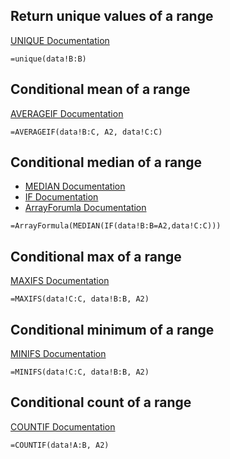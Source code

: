 ## Return unique values of a range
[UNIQUE Documentation](https://support.google.com/docs/answer/10522653?hl=en)

`=unique(data!B:B)`

## Conditional mean of a range
[AVERAGEIF Documentation](https://support.google.com/docs/answer/3256529?hl=en&ref_topic=3105600)

`=AVERAGEIF(data!B:C, A2, data!C:C)`

## Conditional median of a range
* [MEDIAN Documentation](https://support.google.com/docs/answer/3094025?hl=en&ref_topic=3105600)
* [IF Documentation](https://support.google.com/docs/answer/3093364?hl=en)
* [ArrayForumla Documentation](https://support.google.com/docs/answer/3093275?hl=en)

`=ArrayFormula(MEDIAN(IF(data!B:B=A2,data!C:C)))`

## Conditional max of a range
[MAXIFS Documentation](https://support.google.com/docs/answer/7013817?hl=en)

`=MAXIFS(data!C:C, data!B:B, A2)`

## Conditional minimum of a range
[MINIFS Documentation](https://support.google.com/docs/answer/7014063?hl=en&ref_topic=3105600)

`=MINIFS(data!C:C, data!B:B, A2)`

## Conditional count of a range
[COUNTIF Documentation](https://support.google.com/docs/answer/3093480)

`=COUNTIF(data!A:B, A2)`

